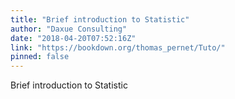 ```yaml
---
title: "Brief introduction to Statistic"
author: "Daxue Consulting"
date: "2018-04-20T07:52:16Z"
link: "https://bookdown.org/thomas_pernet/Tuto/"
pinned: false
---
```


Brief introduction to Statistic
